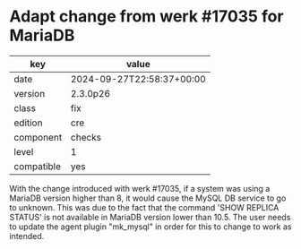 [//]: # (werk v2)
# Adapt change from werk #17035 for MariaDB

key        | value
---------- | ---
date       | 2024-09-27T22:58:37+00:00
version    | 2.3.0p26
class      | fix
edition    | cre
component  | checks
level      | 1
compatible | yes

With the change introduced with werk #17035, if a system was using a MariaDB version higher than 8, it would cause the MySQL DB service to go to unknown.
This was due to the fact that the command 'SHOW REPLICA STATUS' is not available in MariaDB version lower than 10.5.
The user needs to update the agent plugin "mk_mysql" in order for this to change to work as intended.
